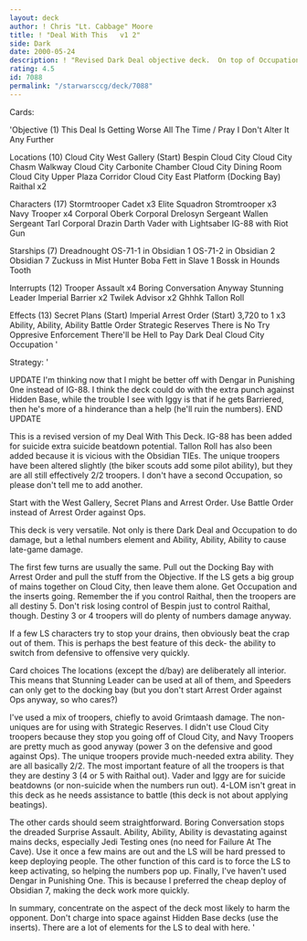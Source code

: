 ```yaml
---
layout: deck
author: ! Chris "Lt. Cabbage" Moore
title: ! "Deal With This   v1 2"
side: Dark
date: 2000-05-24
description: ! "Revised Dark Deal objective deck.  On top of Occupation and Dark Deal, there are Numbers for the LS to deal with."
rating: 4.5
id: 7088
permalink: "/starwarsccg/deck/7088"
---
```

Cards: 

'Objective (1)
This Deal Is Getting Worse All The Time / Pray I Don't Alter It Any Further

Locations (10)
Cloud City West Gallery (Start)
Bespin
Cloud City
Cloud City Chasm Walkway
Cloud City Carbonite Chamber
Cloud City Dining Room
Cloud City Upper Plaza Corridor
Cloud City East Platform (Docking Bay)
Raithal x2

Characters (17)
Stormtrooper Cadet x3
Elite Squadron Stromtrooper x3
Navy Trooper x4
Corporal Oberk
Corporal Drelosyn
Sergeant Wallen
Sergeant Tarl
Corporal Drazin
Darth Vader with Lightsaber
IG-88 with Riot Gun

Starships (7)
Dreadnought
OS-71-1 in Obsidian 1
OS-71-2 in Obsidian 2
Obsidian 7
Zuckuss in Mist Hunter
Boba Fett in Slave 1
Bossk in Hounds Tooth

Interrupts (12)
Trooper Assault x4
Boring Conversation Anyway
Stunning Leader
Imperial Barrier x2
Twilek Advisor x2
Ghhhk
Tallon Roll

Effects (13)
Secret Plans (Start)
Imperial Arrest Order (Start)
3,720 to 1 x3
Ability, Ability, Ability
Battle Order
Strategic Reserves
There is No Try
Oppresive Enforcement
There'll be Hell to Pay
Dark Deal
Cloud City Occupation
'

Strategy: '

UPDATE
I'm thinking now that I might be better off with Dengar in Punishing 0ne instead of IG-88.  I think the deck could do with the extra punch against Hidden Base, while the trouble I see with Iggy is that if he gets Barriered, then he's more of a hinderance than a help (he'll ruin the numbers).
END UPDATE

This is a revised version of my Deal With This Deck.   IG-88 has been added for suicide extra suicide beatdown potential.  Tallon Roll has also been added because it is vicious with the Obsidian TIEs.  The unique troopers have been altered slightly (the biker scouts add some pilot ability), but they are all still effectively 2/2 troopers.  I don't have a second Occupation, so please don't tell me to add another.

Start with the West Gallery, Secret Plans and Arrest Order.  Use Battle Order instead of Arrest Order against Ops.

This deck is very versatile.  Not only is there Dark Deal and Occupation to do damage, but a lethal numbers element and Ability, Ability, Ability to cause late-game damage.

The first few turns are usually the same.  Pull out the Docking Bay with Arrest Order and pull the stuff from the Objective.  If the LS gets a big group of mains together on Cloud City, then leave them alone.  Get Occupation and the inserts going.  Remember the if you control Raithal, then the troopers are all destiny 5.  Don't risk losing control of Bespin just to control Raithal, though.  Destiny 3 or 4 troopers will do plenty of numbers damage anyway.

If a few LS characters try to stop your drains, then obviously beat the crap out of them.  This is perhaps the best feature of this deck- the ability to switch from defensive to offensive very quickly.

Card choices
The locations (except the d/bay) are deliberately all interior.  This means that Stunning Leader can be used at all of them, and Speeders can only get to the docking bay (but you don't start Arrest Order against Ops anyway, so who cares?)

I've used a mix of troopers, chiefly to avoid Grimtaash damage.  The non-uniques are for using with Strategic Reserves.  I didn't use Cloud City troopers because they stop you going off of Cloud City, and Navy Troopers are pretty much as good anyway (power 3 on the defensive and good against Ops).  The unique troopers provide much-needed extra ability.  They are all basically 2/2.  The most important feature of all the troopers is that they are destiny 3 (4 or 5 with Raithal out). Vader and Iggy are for suicide beatdowns (or non-suicide when the numbers run out).  4-LOM isn't great in this deck as he needs assistance to battle (this deck is not about applying beatings).

The other cards should seem straightforward.  Boring Conversation stops the dreaded Surprise Assault.  Ability, Ability, Ability is devastating against mains decks, especially Jedi Testing ones (no need for Failure At The Cave).  Use it once a few mains are out and the LS will be hard pressed to keep deploying people.  The other function of this card is to force the LS to keep activating, so helping the numbers pop up.	Finally, I've haven't used Dengar in Punishing One.  This is because I preferred the cheap deploy of Obsidian 7, making the deck work more quickly.

In summary, concentrate on the aspect of the deck most likely to harm the opponent.  Don't charge into space against Hidden Base decks (use the inserts).  There are a lot of elements for the LS to deal with here.
'
